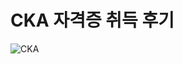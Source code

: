 # CKA 자격증 취득 후기

![CKA](https://github.com/Yoo-mingi/CKA/assets/95891534/a12e9f7e-d9ee-4d7a-a3b9-6c2cde9453a4)
